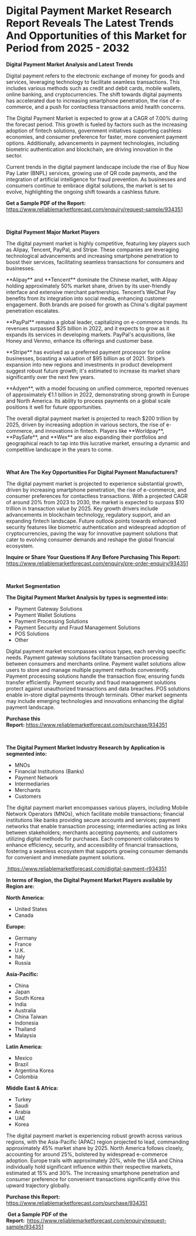 <p><h1>Digital Payment Market Research Report Reveals The Latest Trends And Opportunities of this Market for Period from 2025 - 2032</h1></p><p><strong>Digital Payment Market Analysis and Latest Trends</strong></p>
<p><p>Digital payment refers to the electronic exchange of money for goods and services, leveraging technology to facilitate seamless transactions. This includes various methods such as credit and debit cards, mobile wallets, online banking, and cryptocurrencies. The shift towards digital payments has accelerated due to increasing smartphone penetration, the rise of e-commerce, and a push for contactless transactions amid health concerns. </p><p>The Digital Payment Market is expected to grow at a CAGR of 7.00% during the forecast period. This growth is fueled by factors such as the increasing adoption of fintech solutions, government initiatives supporting cashless economies, and consumer preference for faster, more convenient payment options. Additionally, advancements in payment technologies, including biometric authentication and blockchain, are driving innovation in the sector.</p><p>Current trends in the digital payment landscape include the rise of Buy Now Pay Later (BNPL) services, growing use of QR code payments, and the integration of artificial intelligence for fraud prevention. As businesses and consumers continue to embrace digital solutions, the market is set to evolve, highlighting the ongoing shift towards a cashless future.</p></p>
<p><strong>Get a Sample PDF of the Report:&nbsp;</strong> <a href="https://www.reliablemarketforecast.com/enquiry/request-sample/934351?utm_campaign=3098&utm_medium=2&utm_source=Github&utm_content=ia&utm_term=16042025&utm_id=digital-payment">https://www.reliablemarketforecast.com/enquiry/request-sample/934351</a></p>
<p>&nbsp;</p>
<p><strong>Digital Payment Major Market Players</strong></p>
<p><p>The digital payment market is highly competitive, featuring key players such as Alipay, Tencent, PayPal, and Stripe. These companies are leveraging technological advancements and increasing smartphone penetration to boost their services, facilitating seamless transactions for consumers and businesses.</p><p>**Alipay** and **Tencent** dominate the Chinese market, with Alipay holding approximately 50% market share, driven by its user-friendly interface and extensive merchant partnerships. Tencent’s WeChat Pay benefits from its integration into social media, enhancing customer engagement. Both brands are poised for growth as China's digital payment penetration escalates.</p><p>**PayPal** remains a global leader, capitalizing on e-commerce trends. Its revenues surpassed $25 billion in 2022, and it expects to grow as it expands its services in developing markets. PayPal's acquisitions, like Honey and Venmo, enhance its offerings and customer base.</p><p>**Stripe** has evolved as a preferred payment processor for online businesses, boasting a valuation of $95 billion as of 2021. Stripe’s expansion into new regions and investments in product development suggest robust future growth; it's estimated to increase its market share significantly over the next few years.</p><p>**Adyen**, with a model focusing on unified commerce, reported revenues of approximately €1.1 billion in 2022, demonstrating strong growth in Europe and North America. Its ability to process payments on a global scale positions it well for future opportunities.</p><p>The overall digital payment market is projected to reach $200 trillion by 2025, driven by increasing adoption in various sectors, the rise of e-commerce, and innovations in fintech. Players like **Worldpay**, **PaySafe**, and **Wex** are also expanding their portfolios and geographical reach to tap into this lucrative market, ensuring a dynamic and competitive landscape in the years to come.</p></p>
<p>&nbsp;</p>
<p><strong>What Are The Key Opportunities For Digital Payment Manufacturers?</strong></p>
<p><p>The digital payment market is projected to experience substantial growth, driven by increasing smartphone penetration, the rise of e-commerce, and consumer preferences for contactless transactions. With a projected CAGR of around 20% from 2023 to 2030, the market is expected to surpass $10 trillion in transaction value by 2025. Key growth drivers include advancements in blockchain technology, regulatory support, and an expanding fintech landscape. Future outlook points towards enhanced security features like biometric authentication and widespread adoption of cryptocurrencies, paving the way for innovative payment solutions that cater to evolving consumer demands and reshape the global financial ecosystem.</p></p>
<p><strong>Inquire or Share Your Questions If Any Before Purchasing This Report:</strong> <a href="https://www.reliablemarketforecast.com/enquiry/pre-order-enquiry/934351?utm_campaign=3098&utm_medium=2&utm_source=Github&utm_content=ia&utm_term=16042025&utm_id=digital-payment">https://www.reliablemarketforecast.com/enquiry/pre-order-enquiry/934351</a></p>
<p>&nbsp;</p>
<p><strong>Market Segmentation</strong></p>
<p><strong>The Digital Payment Market Analysis by types is segmented into:</strong></p>
<p><ul><li>Payment Gateway Solutions</li><li>Payment Wallet Solutions</li><li>Payment Processing Solutions</li><li>Payment Security and Fraud Management Solutions</li><li>POS Solutions</li><li>Other</li></ul></p>
<p><p>Digital payment market encompasses various types, each serving specific needs. Payment gateway solutions facilitate transaction processing between consumers and merchants online. Payment wallet solutions allow users to store and manage multiple payment methods conveniently. Payment processing solutions handle the transaction flow, ensuring funds transfer efficiently. Payment security and fraud management solutions protect against unauthorized transactions and data breaches. POS solutions enable in-store digital payments through terminals. Other market segments may include emerging technologies and innovations enhancing the digital payment landscape.</p></p>
<p><strong>Purchase this Report:&nbsp;</strong><a href="https://www.reliablemarketforecast.com/purchase/934351?utm_campaign=3098&utm_medium=2&utm_source=Github&utm_content=ia&utm_term=16042025&utm_id=digital-payment">https://www.reliablemarketforecast.com/purchase/934351</a></p>
<p>&nbsp;</p>
<p><strong>The Digital Payment Market Industry Research by Application is segmented into:</strong></p>
<p><ul><li>MNOs</li><li>Financial Institutions (Banks)</li><li>Payment Network</li><li>Intermediaries</li><li>Merchants</li><li>Customers</li></ul></p>
<p><p>The digital payment market encompasses various players, including Mobile Network Operators (MNOs), which facilitate mobile transactions; financial institutions like banks providing secure accounts and services; payment networks that enable transaction processing; intermediaries acting as links between stakeholders; merchants accepting payments; and customers utilizing digital methods for purchases. Each component collaborates to enhance efficiency, security, and accessibility of financial transactions, fostering a seamless ecosystem that supports growing consumer demands for convenient and immediate payment solutions.</p></p>
<p><a href="https://www.reliablemarketforecast.com/digital-payment-r934351?utm_campaign=3098&utm_medium=2&utm_source=Github&utm_content=ia&utm_term=16042025&utm_id=digital-payment">&nbsp;https://www.reliablemarketforecast.com/digital-payment-r934351</a></p>
<p><strong>In terms of Region, the Digital Payment Market Players available by Region are:</strong></p>
<p>
    <p> <strong> North America: </strong>
        <ul>
            <li>United States</li>
            <li>Canada</li>
        </ul>
        </p> 
    <p> <strong> Europe: </strong>
        <ul>
            <li>Germany</li>
            <li>France</li>
            <li>U.K.</li>
            <li>Italy</li>
            <li>Russia</li>
        </ul>
        </p> 
    <p> <strong> Asia-Pacific: </strong>
        <ul>
            <li>China</li>
            <li>Japan</li>
            <li>South Korea</li>
            <li>India</li>
            <li>Australia</li>
            <li>China Taiwan</li>
            <li>Indonesia</li>
            <li>Thailand</li>
            <li>Malaysia</li>
        </ul>
        </p> 
    <p> <strong> Latin America: </strong>
        <ul>
            <li>Mexico</li>
            <li>Brazil</li>
            <li>Argentina Korea</li>
            <li>Colombia</li>
        </ul>
        </p> 
    <p> <strong> Middle East & Africa: </strong>
        <ul>
            <li>Turkey</li>
            <li>Saudi</li>
            <li>Arabia</li>
            <li>UAE</li>
            <li>Korea</li>
        </ul>
    </p>
    </p>
<p><p>The digital payment market is experiencing robust growth across various regions, with the Asia-Pacific (APAC) region projected to lead, commanding approximately 45% market share by 2025. North America follows closely, accounting for around 25%, bolstered by widespread e-commerce adoption. Europe trails with approximately 20%, while the USA and China individually hold significant influence within their respective markets, estimated at 15% and 30%. The increasing smartphone penetration and consumer preference for convenient transactions significantly drive this upward trajectory globally.</p></p>
<p><strong>Purchase this Report: </strong><a href="https://www.reliablemarketforecast.com/purchase/934351?utm_campaign=3098&utm_medium=2&utm_source=Github&utm_content=ia&utm_term=16042025&utm_id=digital-payment">https://www.reliablemarketforecast.com/purchase/934351</a></p>
<p>&nbsp;<strong>Get a Sample PDF of the Report:&nbsp;&nbsp;</strong><a href="https://www.reliablemarketforecast.com/enquiry/request-sample/934351?utm_campaign=3098&utm_medium=2&utm_source=Github&utm_content=ia&utm_term=16042025&utm_id=digital-payment">https://www.reliablemarketforecast.com/enquiry/request-sample/934351</a></p>
<p><strong></strong></p>
<p><p></p><p></p><p></p></p>